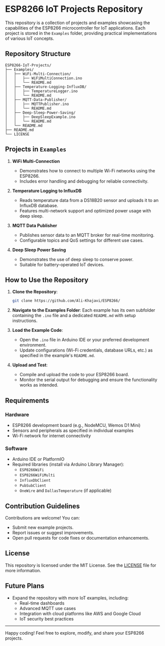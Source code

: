 # ESP8266 IoT Projects Repository

This repository is a collection of projects and examples showcasing the capabilities of the ESP8266 microcontroller for IoT applications. Each project is stored in the `Examples` folder, providing practical implementations of various IoT concepts.

## Repository Structure

```
ESP8266-IoT-Projects/
├── Examples/
│   ├── WiFi-Multi-Connection/
│   │   ├── WiFiMultiConnection.ino
│   │   └── README.md
│   ├── Temperature-Logging-InfluxDB/
│   │   ├── TemperatureLogger.ino
│   │   └── README.md
│   ├── MQTT-Data-Publisher/
│   │   ├── MQTTPublisher.ino
│   │   └── README.md
│   ├── Deep-Sleep-Power-Saving/
│   │   ├── DeepSleepExample.ino
│   │   └── README.md
│   └── README.md
├── README.md
└── LICENSE
```

## Projects in `Examples`

1. **WiFi Multi-Connection**
   - Demonstrates how to connect to multiple Wi-Fi networks using the ESP8266.
   - Includes error handling and debugging for reliable connectivity.

2. **Temperature Logging to InfluxDB**
   - Reads temperature data from a DS18B20 sensor and uploads it to an InfluxDB database.
   - Features multi-network support and optimized power usage with deep sleep.

3. **MQTT Data Publisher**
   - Publishes sensor data to an MQTT broker for real-time monitoring.
   - Configurable topics and QoS settings for different use cases.

4. **Deep Sleep Power Saving**
   - Demonstrates the use of deep sleep to conserve power.
   - Suitable for battery-operated IoT devices.

## How to Use the Repository

1. **Clone the Repository**:
   ```bash
   git clone https://github.com/Ali-Khajavi/ESP8266/
   ```

2. **Navigate to the Examples Folder**:
   Each example has its own subfolder containing the `.ino` file and a dedicated `README.md` with setup instructions.

3. **Load the Example Code**:
   - Open the `.ino` file in Arduino IDE or your preferred development environment.
   - Update configurations (Wi-Fi credentials, database URLs, etc.) as specified in the example's `README.md`.

4. **Upload and Test**:
   - Compile and upload the code to your ESP8266 board.
   - Monitor the serial output for debugging and ensure the functionality works as intended.

## Requirements

### Hardware
- ESP8266 development board (e.g., NodeMCU, Wemos D1 Mini)
- Sensors and peripherals as specified in individual examples
- Wi-Fi network for internet connectivity

### Software
- Arduino IDE or PlatformIO
- Required libraries (install via Arduino Library Manager):
  - `ESP8266WiFi`
  - `ESP8266WiFiMulti`
  - `InfluxDbClient`
  - `PubSubClient`
  - `OneWire` and `DallasTemperature` (if applicable)

## Contribution Guidelines

Contributions are welcome! You can:
- Submit new example projects.
- Report issues or suggest improvements.
- Open pull requests for code fixes or documentation enhancements.

## License

This repository is licensed under the MIT License. See the [LICENSE](LICENSE) file for more information.

## Future Plans

- Expand the repository with more IoT examples, including:
  - Real-time dashboards
  - Advanced MQTT use cases
  - Integration with cloud platforms like AWS and Google Cloud
  - IoT security best practices

---

Happy coding! Feel free to explore, modify, and share your ESP8266 projects.
